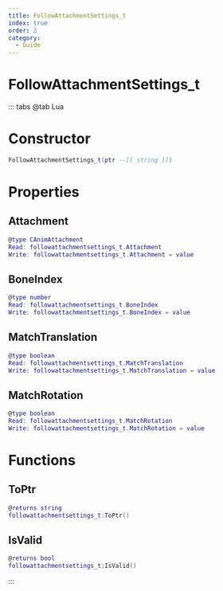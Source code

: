 ```yaml
---
title: FollowAttachmentSettings_t
index: true
order: 2
category:
  - Guide
---
```


# FollowAttachmentSettings_t

::: tabs
@tab Lua
# Constructor
```lua
FollowAttachmentSettings_t(ptr --[[ string ]])
```
# Properties
## Attachment 
```lua
@type CAnimAttachment
Read: followattachmentsettings_t.Attachment
Write: followattachmentsettings_t.Attachment = value
```
## BoneIndex 
```lua
@type number
Read: followattachmentsettings_t.BoneIndex
Write: followattachmentsettings_t.BoneIndex = value
```
## MatchTranslation 
```lua
@type boolean
Read: followattachmentsettings_t.MatchTranslation
Write: followattachmentsettings_t.MatchTranslation = value
```
## MatchRotation 
```lua
@type boolean
Read: followattachmentsettings_t.MatchRotation
Write: followattachmentsettings_t.MatchRotation = value
```
# Functions
## ToPtr
```lua
@returns string
followattachmentsettings_t:ToPtr()
```
## IsValid
```lua
@returns bool
followattachmentsettings_t:IsValid()
```

:::
